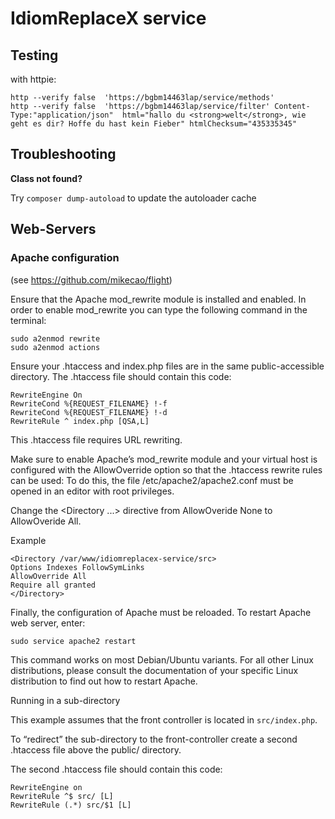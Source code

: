 # IdiomReplaceX service

## Testing

with httpie:

~~~
http --verify false  'https://bgbm14463lap/service/methods'     
http --verify false  'https://bgbm14463lap/service/filter' Content-Type:"application/json"  html="hallo du <strong>welt</strong>, wie geht es dir? Hoffe du hast kein Fieber" htmlChecksum="435335345"     
~~~

## Troubleshooting

**Class not found?**

Try `composer dump-autoload` to update the autoloader cache

## Web-Servers

### Apache configuration

(see https://github.com/mikecao/flight)

Ensure that the Apache mod_rewrite module is installed and enabled. In order to enable mod_rewrite you can type the following command in the terminal:

~~~
sudo a2enmod rewrite
sudo a2enmod actions
~~~

Ensure your .htaccess and index.php files are in the same public-accessible directory. The .htaccess file should contain this code:

~~~
RewriteEngine On
RewriteCond %{REQUEST_FILENAME} !-f
RewriteCond %{REQUEST_FILENAME} !-d
RewriteRule ^ index.php [QSA,L]
~~~

This .htaccess file requires URL rewriting.

Make sure to enable Apache’s mod_rewrite module and your virtual host is configured with the AllowOverride option so that the .htaccess rewrite rules can be used: To do this, the file /etc/apache2/apache2.conf must be opened in an editor with root privileges.

Change the <Directory ...> directive from AllowOveride None to AllowOveride All.

Example

~~~
<Directory /var/www/idiomreplacex-service/src>
Options Indexes FollowSymLinks
AllowOverride All
Require all granted
</Directory>
~~~

Finally, the configuration of Apache must be reloaded. To restart Apache web server, enter:

~~~
sudo service apache2 restart
~~~

This command works on most Debian/Ubuntu variants. For all other Linux distributions, please consult the documentation of your specific Linux distribution to find out how to restart Apache.

Running in a sub-directory

This example assumes that the front controller is located in `src/index.php`.

To “redirect” the sub-directory to the front-controller create a second .htaccess file above the public/ directory.

The second .htaccess file should contain this code:

~~~
RewriteEngine on
RewriteRule ^$ src/ [L]
RewriteRule (.*) src/$1 [L]
~~~
